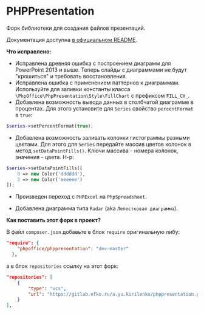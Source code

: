 # PHPPresentation

Форк библиотеки для создания файлов презентаций. 

Документация доступна [в официальном README](https://github.com/PHPOffice/PHPPresentation/blob/master/README.md).

__Что исправлено:__

* Исправлена древняя ошибка с построением диаграмм для PowerPoint 2013 и выше. Теперь слайды с диаграммами не будут "крошиться" и требовать восстановления.
* Исправлена ошибка с применением паттернов к диаграммам. Используйте для заливки константы класса `\PhpOffice\PhpPresentation\Style\FillChart` с префиксом `FILL_CH_`.
* Добавлена возможность вывода данных в столбчатой диаграмме в процентах. Для этого установите для `Series` свойство `percentFormat` в `true`:

```php
$series->setPercentFormat(true);
```
* Добавлена возможность заливать колонки гистограммы разными цветами. Для этого для `Series` передайте массив цветов колонок в метод `setDataPointFills()`. Ключи массива - номера колонок, значения - цвета. Н-р:

```php
$series->setDataPointFills([
    0 => new Color('dddddd'),
    3 => new Color('eeeeee')
]);
```

* Произведен переход с `PHPExcel` на `PhpSpreadsheet`.

* Добавлена диаграмма типа `Radar` (aka `Лепестковая диаграмма`). 

__Как поставить этот форк в проект?__

В файл `composer.json` добавьте в блок `require` оригинальную либу:

```json
"require": {
    "phpoffice/phppresentation": "dev-master"
  },
```

а в блок `repositories` ссылку на этот форк:

```json
"repositories": [
    {
        "type": "vcs",
        "url": "https://gitlab.efko.ru/a.yu.kirilenko/phppresentation.git"
    }
],
```
